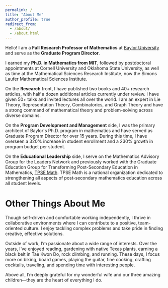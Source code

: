 ```yaml
---
permalink: /
title: "About Me"
author_profile: true
redirect_from: 
  - /about/
  - /about.html
---
```


Hello! I am a **Full Research Professor of Mathematics** at [Baylor University](https://www.baylor.edu/) and serve as the **Graduate Program Director**. 

I earned my **Ph.D. in Mathematics from MIT**, followed by postdoctoral appointments at Cornell University and Oklahoma State University, as well as time at the Mathematical Sciences Research Institute, now the Simons Laufer Mathematical Sciences Institute.

On the **Research** front, I have published two books and 40+ research articles, with half a dozen additional articles currently under review. I have given 50+ talks and invited lectures all over the world. 
I am an expert in Lie Theory, Representation Theory, Combinatorics, and Graph Theory and 
have a strong command of mathematical theory and problem-solving across diverse domains.

On the **Program Development and Management** side, I was the primary architect of Baylor's Ph.D. program in mathematics and have served as Graduate Program Director for over 15 years. During this time, I have overseen a 320% increase in student enrollment and a 230% growth in program budget per student.

On the **Educational Leadership** side, I serve on the Mathematics Advisory Group for the Leaders Network and previously worked with the Graduate Education Group for Transforming Post-Secondary Education in Mathematics, [TPSE Math](https://www.tpsemath.org/). TPSE Math is a national organization dedicated to strengthening all aspects of post-secondary mathematics education across all student levels.


Other Things About Me
======
Though self-driven and comfortable working independently, I thrive in collaborative environments where I can contribute to a positive, team-oriented culture. I enjoy tackling complex problems and take pride in finding creative, effective solutions.

Outside of work, I’m passionate about a wide range of interests. Over the years, I’ve enjoyed reading, gardening with native Texas plants, earning a black belt in Tae Kwon Do, rock climbing, and running. These days, I focus more on biking, board games, playing the guitar, fine cooking, crafting cocktails, traveling, and spending time with interesting people.

Above all, I’m deeply grateful for my wonderful wife and our three amazing children—they are the heart of everything I do.
